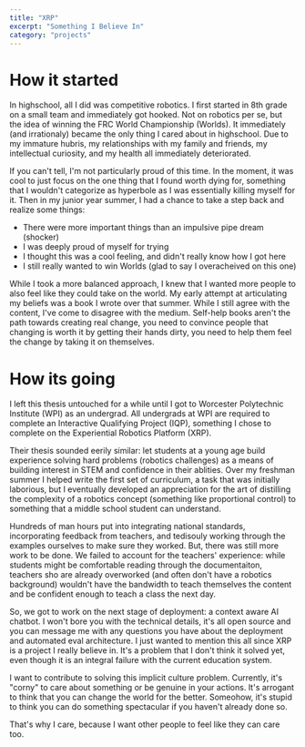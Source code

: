 ```yaml
---
title: "XRP"
excerpt: "Something I Believe In"
category: "projects"
---
```

# How it started

In highschool, all I did was competitive robotics. I first started in 8th grade on a small team and immediately got hooked. Not on robotics per se, but the idea of winning the FRC World Championship (Worlds). It immediately (and irrationaly) became the only thing I cared about in highschool. Due to my immature hubris, my relationships with my family and friends, my intellectual curiosity, and my health all immediately deteriorated. 

If you can't tell, I'm not particularly proud of this time. In the moment, it was cool to just focus on the one thing that I found worth dying for, something that I wouldn't categorize as hyperbole as I was essentially killing myself for it. Then in my junior year summer, I had a chance to take a step back and realize some things: 

* There were more important things than an impulsive pipe dream (shocker)
* I was deeply proud of myself for trying 
* I thought this was a cool feeling, and didn't really know how I got here
* I still really wanted to win Worlds (glad to say I overacheived on this one)

While I took a more balanced approach, I knew that I wanted more people to also feel like they could take on the world. My early attempt at articulating my beliefs was a book I wrote over that summer. While I still agree with the content, I've come to disagree with the medium. Self-help books aren't the path towards creating real change, you need to convince people that changing is worth it by getting their hands dirty, you need to help them feel the change by taking it on themselves. 

# How its going 

I left this thesis untouched for a while until I got to Worcester Polytechnic Institute (WPI) as an undergrad. All undergrads at WPI are required to complete an Interactive Qualifying Project (IQP), something I chose to complete on the Experiential Robotics Platform (XRP). 

Their thesis sounded eerily similar: let students at a young age build experience solving hard problems (robotics challenges) as a means of building interest in STEM and confidence in their ablities. Over my freshman summer I helped write the first set of curriculum, a task that was initially laborious, but I eventually developed an appreciation for the art of distilling the complexity of a robotics concept (something like proportional control) to something that a middle school student can understand. 

Hundreds of man hours put into integrating national standards, incorporating feedback from teachers, and tedisouly working through the examples ourselves to make sure they worked. But, there was still more work to be done. We failed to account for the teachers' experience: while students might be comfortable reading through the documentaiton, teachers sho are already overworked (and often don't have a robotics background) wouldn't have the bandwidth to teach themselves the content and be confident enough to teach a class the next day. 

So, we got to work on the next stage of deployment: a context aware AI chatbot. I won't bore you with the technical details, it's all open source and you can message me with any questions you have about the deployment and automated eval architecture. I just wanted to mention this all since XRP is a project I really believe in. It's a problem that I don't think it solved yet, even though it is an integral failure with the current education system. 

I want to contribute to solving this implicit culture problem. Currently, it's "corny" to care about something or be genuine in your actions. It's arrogant to think that you can change the world for the better. Someohow, it's stupid to think you can do something spectacular if you haven't already done so. 

That's why I care, because I want other people to feel like they can care too. 